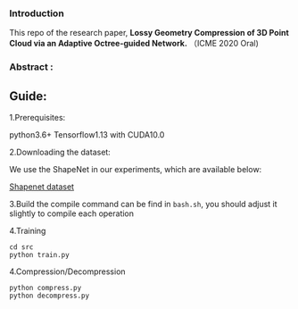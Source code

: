 ### Introduction

This repo of the research paper, **Lossy Geometry Compression of 3D Point Cloud via an Adaptive Octree-guided Network.** （ICME 2020 Oral)

### Abstract :



## Guide:

1.Prerequisites:

python3.6+ Tensorflow1.13 with CUDA10.0

2.Downloading the dataset:

We use the ShapeNet in our experiments, which are available below:

[Shapenet dataset](https://www.shapenet.org/)

3.Build 
the compile command can be find in ```bash.sh```, you should adjust it slightly to compile each operation

4.Training
```
cd src
python train.py
```
4.Compression/Decompression
```
python compress.py
python decompress.py
```

